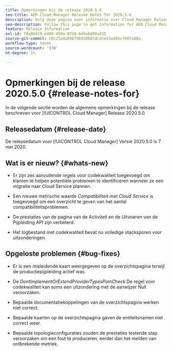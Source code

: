 ```yaml
---
title: Opmerkingen bij de release 2020.5.0
seo-title: AEM Cloud Manager Release Notes for 2020.5.0
description: Volg deze pagina voor informatie over Cloud Manager Release 2020.5.0
seo-description: Follow this page to get information for AEM Cloud Manager Release 2020.5.0
feature: Release Information
exl-id: f8a80419-e480-450a-8768-6d9ab690a425
source-git-commit: c0c25ada09879b850883dcd1e53ad05c7087a80a
workflow-type: tm+mt
source-wordcount: '170'
ht-degree: 1%

---
```


# Opmerkingen bij de release 2020.5.0 {#release-notes-for}

In de volgende sectie worden de algemene opmerkingen bij de release beschreven voor [!UICONTROL Cloud Manager] Release 2020.5.0.

## Releasedatum {#release-date}

De releasedatum voor [!UICONTROL Cloud Manager] Versie 2020.5.0 is 7 mei 2020.

## Wat is er nieuw? {#whats-new}

* Er zijn zes aanvullende regels voor codekwaliteit toegevoegd om klanten te helpen potentiële problemen te identificeren wanneer ze een migratie naar Cloud Service plannen.

* Een nieuwe metrische waarde *Compatibiliteit met Cloud Service* is toegevoegd om een overzicht te geven van het aantal compatibiliteitsproblemen.

* De prestaties van de pagina van de Activiteit en de Uitvoeren van de Pijpleiding API zijn verbeterd.

* Het logbestand met codekwaliteit bevat nu volledige stacksporen voor uitzonderingen.

## Opgeloste problemen {#bug-fixes}

* Er is een misleidende kaart weergegeven op de overzichtspagina terwijl de productiepijpleiding actief was.

* De *DontImplementOrExtendProviderTypesPomCheck* De regel voor codekwaliteit kan soms een uitzondering met de aanwijzer Null veroorzaken.

* Bepaalde documentatiekoppelingen van de overzichtspagina werken niet correct.

* Bepaalde kaarten op de overzichtspagina gaven de entiteitsnamen niet correct weer.

* Bepaalde topologieconfiguraties zouden de prestaties testende stap veroorzaken om een fout te produceren, eerder dan het melden van ontbrekende metriek.
